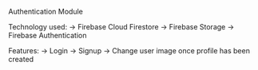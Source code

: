 Authentication Module

Technology used:
-> Firebase Cloud Firestore
-> Firebase Storage
-> Firebase Authentication

Features:
-> Login
-> Signup
-> Change user image once profile has been created

